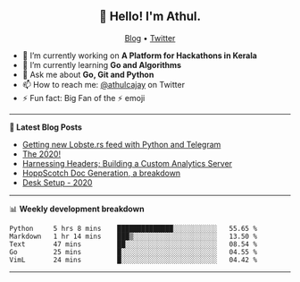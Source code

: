 <h2 align="center">👋 Hello! I'm Athul.</h2>
<p align="center">
  <a href="https://blog.athulcyriac.xyz">Blog</a> •
  <a href="https://twitter.com/athulcajay">Twitter</a>
</p>


- 🔭 I’m currently working on **A Platform for Hackathons in Kerala**
- 🌱 I’m currently learning **Go and Algorithms**
- 💬 Ask me about **Go, Git and Python**
- 📫 How to reach me: [@athulcajay](https://twitter.com/athulcajay) on Twitter
- ⚡ Fun fact: Big Fan of the :zap: emoji

-------

**📝 Latest Blog Posts**

<!-- BLOG-POST-LIST:START -->
- [Getting new Lobste.rs feed with Python and Telegram](https://blog.athulcyriac.xyz/lobsters_feed/)
- [The 2020!](https://blog.athulcyriac.xyz/2020/)
- [Harnessing Headers; Building a Custom Analytics Server](https://blog.athulcyriac.xyz/analytics_from_scratch/)
- [HoppScotch Doc Generation, a breakdown](https://blog.athulcyriac.xyz/hopp-gen/)
- [Desk Setup - 2020](https://blog.athulcyriac.xyz/desk-2020/)
<!-- BLOG-POST-LIST:END -->

-------

📊 **Weekly development breakdown**
<!--START_SECTION:waka-->
```text
Python     5 hrs 8 mins    ██████████████░░░░░░░░░░░   55.65 % 
Markdown   1 hr 14 mins    ███▒░░░░░░░░░░░░░░░░░░░░░   13.50 % 
Text       47 mins         ██░░░░░░░░░░░░░░░░░░░░░░░   08.54 % 
Go         25 mins         █░░░░░░░░░░░░░░░░░░░░░░░░   04.55 % 
VimL       24 mins         █░░░░░░░░░░░░░░░░░░░░░░░░   04.42 % 
```
<!--END_SECTION:waka-->

-------
